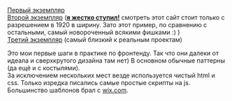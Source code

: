 [Первый экземпляр](https://lofienjoyerr.github.io/html-css_practice/ex%201/exercise.html)  
[Второй экземпляр](https://lofienjoyerr.github.io/html-css_practice/ex%202/main.html) (<ins>**я жестко ступил!**</ins> смотреть этот сайт стоит только с разрешением в 1920 в ширину. Зато этот пример, по сравнению с остальными, самый новороченный всякими фишками :) )  
[Третий экземпляр](https://lofienjoyerr.github.io/html-css_practice/ex%203/index.html) (самый близкий к реальным проектам)  

Это мои первые шаги в практике по фронтенду. Так что они далеки от идеала и сверхкрутого дизайна там нет) В основном обычные паттерны (да ещё и с костылями).  
За исключением нескольких мест везде используется чистый html и css. Только изредка писались самые простые скрипты на js.  
Большинство шаблонов брал с [wix.com](https://ru.wix.com/).  
